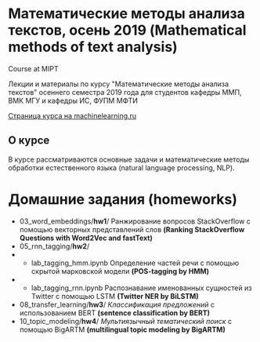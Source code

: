# Математические методы анализа текстов, осень 2019 (Mathematical methods of text analysis)

Course at MIPT

Лекции и материалы по курсу "Математические методы анализа текстов" осеннего семестра 2019 года для студентов кафедры ММП, ВМК МГУ и кафедры ИС, ФУПМ МФТИ

[Страница курса на machinelearning.ru](http://www.machinelearning.ru/wiki/index.php?title=%D0%9C%D0%B0%D1%82%D0%B5%D0%BC%D0%B0%D1%82%D0%B8%D1%87%D0%B5%D1%81%D0%BA%D0%B8%D0%B5_%D0%BC%D0%B5%D1%82%D0%BE%D0%B4%D1%8B_%D0%B0%D0%BD%D0%B0%D0%BB%D0%B8%D0%B7%D0%B0_%D1%82%D0%B5%D0%BA%D1%81%D1%82%D0%BE%D0%B2_%28%D0%BA%D1%83%D1%80%D1%81_%D0%BB%D0%B5%D0%BA%D1%86%D0%B8%D0%B9%29_/_%D0%BE%D1%81%D0%B5%D0%BD%D1%8C_2019)

## О курсе

В курсе рассматриваются основные задачи и математические методы обработки естественного языка (natural language processing, NLP).

# Домашние задания (homeworks)
 - 03_word_embeddings/**hw1**/ Ранжирование вопросов StackOverflow с помощью векторных представлений слов **(Ranking StackOverflow Questions with Word2Vec and fastText)**
 - 05_rnn_tagging/**hw2**/ 
 - - lab_tagging_hmm.ipynb Определение частей речи с помощью скрытой марковской модели **(POS-tagging by HMM)**
 - - lab_tagging_rnn.ipynb Распознавание именованных сущностей из Twitter с помощью LSTM **(Twitter NER by BiLSTM)**
 - 08_transfer_learning/**hw3**/ *Классификация предложений* с использованием BERT **(sentence classification by BERT)**
 - 10_topic_modeling/**hw4**/ *Мультиязычный тематический поиск* с помощью BigARTM **(multilingual topic modeling by BigARTM)**




